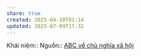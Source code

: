 ```yaml
---
share: true
created: 2025-04-10T01:14
updated: 2025-07-09T17:32
---
```

Khái niệm:: 
Nguồn:: [ABC về chủ nghĩa xã hội](../../%CE%9E%20Ngu%E1%BB%93n/ABC%20v%E1%BB%81%20ch%E1%BB%A7%20ngh%C4%A9a%20x%C3%A3%20h%E1%BB%99i.md)
